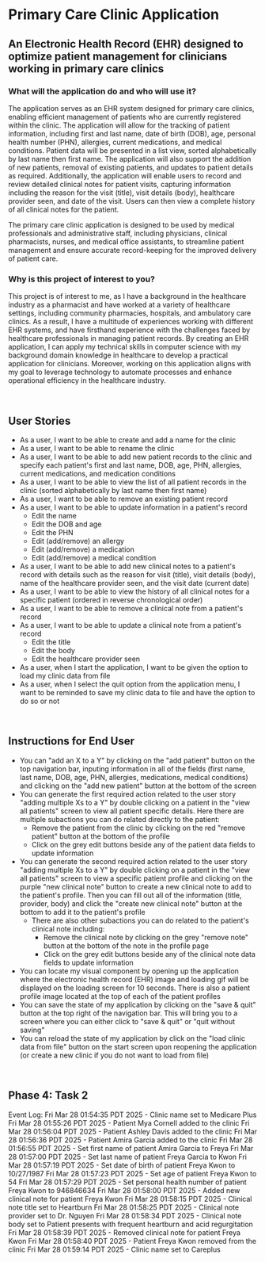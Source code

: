 # Primary Care Clinic Application 

## An Electronic Health Record (EHR) designed to optimize patient management for clinicians working in primary care clinics

### What will the application do and who will use it? ###
The application serves as an EHR system designed for primary care clinics, enabling efficient management of patients who are currently registered within the clinic. The application will allow for the tracking of patient information, including first and last name, date of birth (DOB), age, personal health number (PHN), allergies, current medications, and medical conditions. Patient data will be presented in a list view, sorted alphabetically by last name then first name. The application will also support the addition of new patients, removal of existing patients, and updates to patient details as required. Additionally, the application will enable users to record and review detailed clinical notes for patient visits, capturing information including the reason for the visit (title), visit details (body), healthcare provider seen, and date of the visit. Users can then view a complete history of all clinical notes for the patient.  

The primary care clinic application is designed to be used by medical professionals and administrative staff, including physicians, clinical pharmacists, nurses, and medical office assistants, to streamline patient management and ensure accurate record-keeping for the improved delivery of patient care.

### Why is this project of interest to you? ###
This project is of interest to me, as I have a background in the healthcare industry as a pharmacist and have worked at a variety of healthcare settings, including community pharmacies, hospitals, and ambulatory care clinics. As a result, I have a multitude of experiences working with different EHR systems, and have firsthand experience with the challenges faced by healthcare professionals in managing patient records. By creating an EHR application, I can apply my technical skills in computer science with my background domain knowledge in healthcare to develop a practical application for clinicians. Moreover, working on this application aligns with my goal to leverage technology to automate processes and enhance operational efficiency in the healthcare industry.

<br>

## User Stories
- As a user, I want to be able to create and add a name for the clinic
- As a user, I want to be able to rename the clinic
- As a user, I want to be able to add new patient records to the clinic and specify each patient's first and last name, DOB, age, PHN, allergies, current medications, and medication conditions
- As a user, I want to be able to view the list of all patient records in the clinic (sorted alphabetically by last name then first name)
- As a user, I want to be able to remove an existing patient record
- As a user, I want to be able to update information in a patient's record
  - Edit the name
  - Edit the DOB and age
  - Edit the PHN
  - Edit (add/remove) an allergy
  - Edit (add/remove) a medication
  - Edit (add/remove) a medical condition
- As a user, I want to be able to add new clinical notes to a patient's record with details such as the reason for visit (title), visit details (body), name of the healthcare provider seen, and the visit date (current date)
- As a user, I want to be able to view the history of all clinical notes for a specific patient (ordered in reverse chronological order)
- As a user, I want to be able to remove a clinical note from a patient's record
- As a user, I want to be able to update a clinical note from a patient's record
  - Edit the title
  - Edit the body
  - Edit the healthcare provider seen
- As a user, when I start the application, I want to be given the option to load my clinic data from file
- As a user, when I select the quit option from the application menu, I want to be reminded to save my clinic data to file and have the option to do so or not

<br>

## Instructions for End User
- You can "add an X to a Y" by clicking on the "add patient" button on the top navigation bar, inputing information in all of the fields (first name, last name, DOB, age, PHN, allergies, medications, medical conditions) and clicking on the "add new patient" button at the bottom of the screen
- You can generate the first required action related to the user story "adding multiple Xs to a Y" by double clicking on a patient in the "view all patients" screen to view all patient specific details. Here there are multiple subactions you can do related directly to the patient:
  - Remove the patient from the clinic by clicking on the red "remove patient" button at the bottom of the profile
  - Click on the grey edit buttons beside any of the patient data fields to update information
- You can generate the second required action related to the user story "adding multiple Xs to a Y" by double clicking on a patient in the "view all patients" screen to view a specific patient profile and clicking on the purple "new clinical note" button to create a new clinical note to add to the patient's profile. Then you can fill out all of the information (title, provider, body) and click the "create new clinical note" button at the bottom to add it to the patient's profile
  - There are also other subactions you can do related to the patient's clinical note including:
    - Remove the clinical note by clicking on the grey "remove note" button at the bottom of the note in the profile page
    - Click on the grey edit buttons beside any of the clinical note data fields to update information
- You can locate my visual component by opening up the application where the electronic health record (EHR) image and loading gif will be displayed on the loading screen for 10 seconds. There is also a patient profile image located at the top of each of the patient profiles
- You can save the state of my application by clicking on the "save & quit" button at the top right of the navigation bar. This will bring you to a screen where you can either click to "save & quit" or "quit without saving"
- You can reload the state of my application by click on the "load clinic data from file" button on the start screen upon reopening the application (or create a new clinic if you do not want to load from file)

<br>

## Phase 4: Task 2
Event Log:
Fri Mar 28 01:54:35 PDT 2025 - Clinic name set to Medicare Plus
Fri Mar 28 01:55:26 PDT 2025 - Patient Mya Cornell added to the clinic
Fri Mar 28 01:56:04 PDT 2025 - Patient Ashley Davis added to the clinic
Fri Mar 28 01:56:36 PDT 2025 - Patient Amira Garcia added to the clinic
Fri Mar 28 01:56:55 PDT 2025 - Set first name of patient Amira Garcia to Freya
Fri Mar 28 01:57:00 PDT 2025 - Set last name of patient Freya Garcia to Kwon
Fri Mar 28 01:57:19 PDT 2025 - Set date of birth of patient Freya Kwon to 10/27/1987
Fri Mar 28 01:57:23 PDT 2025 - Set age of patient Freya Kwon to 54
Fri Mar 28 01:57:29 PDT 2025 - Set personal health number of patient Freya Kwon to 946846634
Fri Mar 28 01:58:00 PDT 2025 - Added new clinical note for patient Freya Kwon
Fri Mar 28 01:58:15 PDT 2025 - Clinical note title set to Heartburn
Fri Mar 28 01:58:25 PDT 2025 - Clinical note provider set to Dr. Nguyen
Fri Mar 28 01:58:34 PDT 2025 - Clinical note body set to Patient presents with frequent heartburn and acid regurgitation
Fri Mar 28 01:58:39 PDT 2025 - Removed clinical note for patient Freya Kwon
Fri Mar 28 01:58:40 PDT 2025 - Patient Freya Kwon removed from the clinic
Fri Mar 28 01:59:14 PDT 2025 - Clinic name set to Careplus